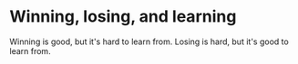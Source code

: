 # Winning, losing, and learning

Winning is good, but it's hard to learn from. Losing is hard, but it's good to learn from.
